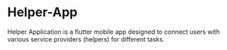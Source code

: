 # Helper-App
Helper Application is a flutter mobile app designed to connect users with various service providers (helpers) for different tasks.
